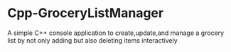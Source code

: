 # Cpp-GroceryListManager
A simple C++ console application to create,update,and manage a grocery list by not only adding  but also deleting items interactively
